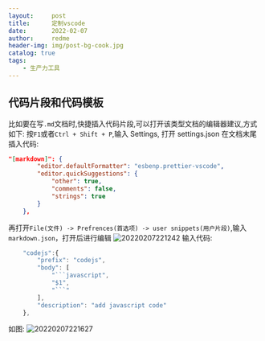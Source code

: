 ```yaml
---
layout:     post
title:      定制vscode
date:       2022-02-07
author:     redme
header-img: img/post-bg-cook.jpg
catalog: true
tags:
    - 生产力工具
---
```


## 代码片段和代码模板

比如要在写`.md`文档时,快捷插入代码片段,可以打开该类型文档的编辑器建议,方式如下:
按`F1`或者`Ctrl + Shift + P`,输入 Settings, 打开 settings.json
在文档末尾插入代码:

```json
"[markdown]": {
        "editor.defaultFormatter": "esbenp.prettier-vscode",
        "editor.quickSuggestions": {
            "other": true,
            "comments": false,
            "strings": true
        }
    },
```

再打开`File(文件) -> Prefrences(首选项) -> user snippets(用户片段)`,输入`markdown.json`，打开后进行编辑
![20220207221242](http://image.redme.vip/20220207221242.png)
输入代码:

````javascript
	"codejs":{
		"prefix": "codejs",
		"body": [
			"```javascript",
			"$1",
			"```"
		],
		"description": "add javascript code"
	},
````

如图:
![20220207221627](http://image.redme.vip/20220207221627.png)
